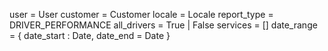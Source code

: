 

user = User
customer = Customer
locale = Locale
report_type = DRIVER_PERFORMANCE
all_drivers = True | False
services = []
date_range = { date_start : Date, date_end = Date }
